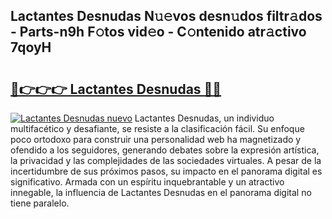 ## Lactantes Desnudas N𝚞𝚎vos desn𝚞dos filtr𝚊dos - Parts-n9h F𝚘tos vid𝚎o - C𝚘ntenido atr𝚊ctivo 7qoyH

# <h2><a href="http://mb9y8p.tromn.icu/?c=Lactantes+Desnudas">🔗👉👉👉 Lactantes Desnudas 🔗🔗</a></h2>

[![Lactantes Desnudas nuevo](https://i.imgur.com/pEAQMta.gif)](http://mb9y8p.tromn.icu/?c=Lactantes+Desnudas)
Lactantes Desnudas, un individuo multifacético y desafiante, se resiste a la clasificación fácil. Su enfoque poco ortodoxo para construir una personalidad web ha magnetizado y ofendido a los seguidores, generando debates sobre la expresión artística, la privacidad y las complejidades de las sociedades virtuales. A pesar de la incertidumbre de sus próximos pasos, su impacto en el panorama digital es significativo. Armada con un espíritu inquebrantable y un atractivo innegable, la influencia de Lactantes Desnudas en el panorama digital no tiene paralelo.
